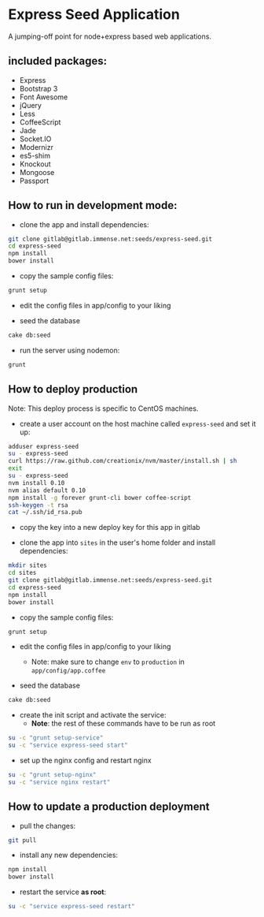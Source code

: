 # Express Seed Application

A jumping-off point for node+express based web applications.

## included packages:

* Express
* Bootstrap 3
* Font Awesome
* jQuery
* Less
* CoffeeScript
* Jade
* Socket.IO
* Modernizr
* es5-shim
* Knockout
* Mongoose
* Passport

## How to run in development mode:

* clone the app and install dependencies:

```bash
git clone gitlab@gitlab.immense.net:seeds/express-seed.git
cd express-seed
npm install
bower install
```

* copy the sample config files:

```bash
grunt setup
```

* edit the config files in app/config to your liking

* seed the database

```bash
cake db:seed
```

* run the server using nodemon:

```bash
grunt
```

## How to deploy production

Note: This deploy process is specific to CentOS machines.

* create a user account on the host machine called `express-seed` and set it up:

```bash
adduser express-seed
su - express-seed
curl https://raw.github.com/creationix/nvm/master/install.sh | sh
exit
su - express-seed
nvm install 0.10
nvm alias default 0.10
npm install -g forever grunt-cli bower coffee-script
ssh-keygen -t rsa
cat ~/.ssh/id_rsa.pub
```

* copy the key into a new deploy key for this app in gitlab

* clone the app into `sites` in the user's home folder and install dependencies:

```bash
mkdir sites
cd sites
git clone gitlab@gitlab.immense.net:seeds/express-seed.git
cd express-seed
npm install
bower install
```

* copy the sample config files:

```bash
grunt setup
```

* edit the config files in app/config to your liking
  * Note: make sure to change `env` to `production` in `app/config/app.coffee`

* seed the database

```bash
cake db:seed
```

* create the init script and activate the service:
  * **Note**: the rest of these commands have to be run as root

```bash
su -c "grunt setup-service"
su -c "service express-seed start"
```

* set up the nginx config and restart nginx

```bash
su -c "grunt setup-nginx"
su -c "service nginx restart"
```

## How to update a production deployment

* pull the changes:

```bash
git pull
```

* install any new dependencies:

```bash
npm install
bower install
```

* restart the service **as root**:

```bash
su -c "service express-seed restart"
```
